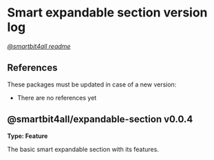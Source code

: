 # Smart expandable section version log

[_@smartbit4all readme_](../../README.md)

## References

These packages must be updated in case of a new version:

-   There are no references yet

## @smartbit4all/expandable-section v0.0.4

**Type: Feature**

The basic smart expandable section with its features.
